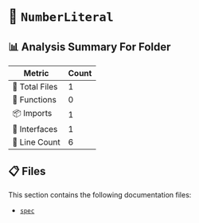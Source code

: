 # 📁 `NumberLiteral`

## 📊 Analysis Summary For Folder

| Metric | Count |
|--------|-------|
| 📁 Total Files | 1 |
| 🔧 Functions | 0 |
| 📦 Imports | 1 |
| 📐 Interfaces | 1 |
| 🔢 Line Count | 6 |


## 📋 Files

This section contains the following documentation files:

- [`spec`](./spec.md)